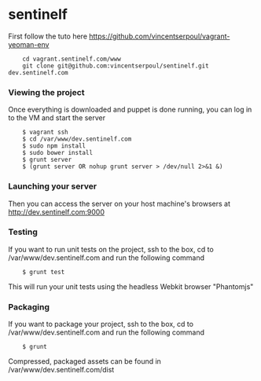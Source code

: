 sentinelf
=========

First follow the tuto here https://github.com/vincentserpoul/vagrant-yeoman-env

        cd vagrant.sentinelf.com/www
        git clone git@github.com:vincentserpoul/sentinelf.git dev.sentinelf.com

### Viewing the project

Once everything is downloaded and puppet is done running, you can log in to the VM and start the server

        $ vagrant ssh
        $ cd /var/www/dev.sentinelf.com
        $ sudo npm install
        $ sudo bower install
        $ grunt server
        $ (grunt server OR nohup grunt server > /dev/null 2>&1 &)

### Launching your server

Then you can access the server on your host machine's browsers at http://dev.sentinelf.com:9000

### Testing

If you want to run unit tests on the project, ssh to the box, cd to /var/www/dev.sentinelf.com and run the following command

        $ grunt test

This will run your unit tests using the headless Webkit browser "Phantomjs"

### Packaging

If you want to package your project, ssh to the box, cd to /var/www/dev.sentinelf.com and run the following command

        $ grunt

Compressed, packaged assets can be found in /var/www/dev.sentinelf.com/dist
